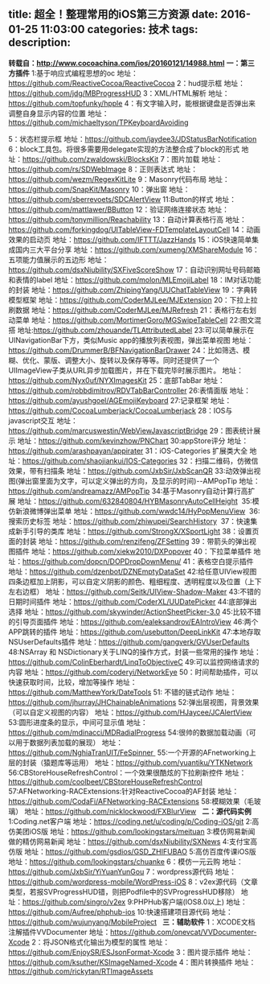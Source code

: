title: 超全！整理常用的iOS第三方资源
date: 2016-01-25 11:03:00
categories: 技术
tags: 
description:
---
**转载自：http://www.cocoachina.com/ios/20160121/14988.html**
**一：第三方插件**
1:基于响应式编程思想的oc
地址：https://github.com/ReactiveCocoa/ReactiveCocoa
2：hud提示框
地址：https://github.com/jdg/MBProgressHUD
3：XML/HTML解析
地址：https://github.com/topfunky/hpple
4：有文字输入时，能根据键盘是否弹出来调整自身显示内容的位置
地址：https://github.com/michaeltyson/TPKeyboardAvoiding

<!--more-->


5：状态栏提示框
地址：https://github.com/jaydee3/JDStatusBarNotification
6：block工具包。将很多需要用delegate实现的方法整合成了block的形式
地址：https://github.com/zwaldowski/BlocksKit
7：图片加载
地址：https://github.com/rs/SDWebImage
8：正则表达式
地址：https://github.com/wezm/RegexKitLite
9：Masonry代码布局
地址：https://github.com/SnapKit/Masonry
10：弹出窗
地址：https://github.com/sberrevoets/SDCAlertView
11:Button的样式
地址：https://github.com/mattlawer/BButton
12：验证网络连接状态
地址：https://github.com/tonymillion/Reachability
13：自动计算表格行高
地址：https://github.com/forkingdog/UITableView-FDTemplateLayoutCell
14：动画效果的启动页
地址：https://github.com/IFTTT/JazzHands
15：iOS快速简单集成国内三大平台分享
地址：https://github.com/xumeng/XMShareModule
16：五项能力值展示的五边形
地址：https://github.com/dsxNiubility/SXFiveScoreShow
17：自动识别网址号码邮箱和表情的label
地址：https://github.com/molon/MLEmojiLabel
18：IM对话功能的封装
地址：https://github.com/ZhipingYang/UUChatTableView
19：字典转模型框架
地址：https://github.com/CoderMJLee/MJExtension
20：下拉上拉刷数据
地址：https://github.com/CoderMJLee/MJRefresh
21：表格行左右划动菜单
地址：https://github.com/MortimerGoro/MGSwipeTableCell
22:图文混搭
地址:https://github.com/zhouande/TLAttributedLabel
23:可以简单展示在UINavigationBar下方，类似Music app的播放列表视图，弹出菜单视图
地址：https://github.com/DrummerB/BFNavigationBarDrawer
24：比如筛选、模糊、优化、蒙版、调整大小、旋转以及保存等等。同时还提供了一个UIImageView子类从URL异步加载图片，并在下载完毕时展示图片。
地址：https://github.com/Nyx0uf/NYXImagesKit
25：底部TabBar
地址：https://github.com/robbdimitrov/RDVTabBarController
26:表情面版
地址：https://github.com/ayushgoel/AGEmojiKeyboard
27:记录框架
地址：https://github.com/CocoaLumberjack/CocoaLumberjack
28：IOS与javascript交互
地址：https://github.com/marcuswestin/WebViewJavascriptBridge
29：图表统计展示
地址：https://github.com/kevinzhow/PNChart
30:appStore评分
地址：https://github.com/arashpayan/appirater
31：iOS-Categories 扩展类大全
地址：https://github.com/shaojiankui/IOS-Categories
32：扫描二维码，仿微信效果，带有扫描条
地址：https://github.com/JxbSir/JxbScanQR
33:动效弹出视图(弹出窗里面为文字，可以定义弹出的方向，及显示的时间)--AMPopTip
地址：https://github.com/andreamazz/AMPopTip
34:基于Masonry自动计算行高扩展
地址：https://github.com/632840804/HYBMasonryAutoCellHeight
 35:模仿新浪微博弹出菜单
地址：https://github.com/wwdc14/HyPopMenuView
 36:搜索历史标签
地址：https://github.com/zhiwupei/SearchHistory
 37：快速集成新手引导的类库
地址：https://github.com/StrongX/XSportLight
38：设置页面的封装
地址：https://github.com/renzifeng/ZFSetting
39：带箭头的弹出视图插件
地址：https://github.com/xiekw2010/DXPopover
40：下拉菜单插件
地址：https://github.com/dopcn/DOPDropDownMenu/
41：表格空白提示插件
地址：https://github.com/dzenbot/DZNEmptyDataSet
42:给任意UIView视图四条边框加上阴影，可以自定义阴影的颜色、粗细程度、透明程度以及位置（上下左右边框）
地址：https://github.com/Seitk/UIView-Shadow-Maker
43:不错的日期时间插件
地址：https://github.com/CoderXL/UUDatePicker
44:底部弹出选择
地址：https://github.com/skywinder/ActionSheetPicker-3.0
45:比较不错的引导页面插件
地址：https://github.com/ealeksandrov/EAIntroView
46:两个APP跳转的插件
地址：https://github.com/usebutton/DeepLinkKit
47:本地存取NSUserDefaults插件
地址：https://github.com/gangverk/GVUserDefaults
48:NSArray 和 NSDictionary关于LINQ的操作方式，封装一些常用的操作
地址：https://github.com/ColinEberhardt/LinqToObjectiveC
49:可以监控网络请求的内容
地址：https://github.com/coderyi/NetworkEye
50：时间帮助插件，可以快速获取时间，比较，增加等操作
地址：https://github.com/MatthewYork/DateTools
51: 不错的链式动作
地址：https://github.com/jhurray/JHChainableAnimations
52:弹出层视图，背景效果（可以自定义视图的内容）
地址：https://github.com/HJaycee/JCAlertView
53:圆形进度条的显示，中间可显示值
地址：https://github.com/mdinacci/MDRadialProgress
54:很帅的数据加载动画（可以用于数据列表加载的展现）
地址：https://github.com/NghiaTranUIT/FeSpinner 
55:一个开源的AFnetworking上层的封装（猿题库等运用）
地址：https://github.com/yuantiku/YTKNetwork
56:CBStoreHouseRefreshControl：一个效果很酷炫的下拉刷新控件
地址：https://github.com/coolbeet/CBStoreHouseRefreshControl
57:AFNetworking-RACExtensions:针对ReactiveCocoa的AF封装
地址：https://github.com/CodaFi/AFNetworking-RACExtensions
58:模糊效果（毛玻璃）
地址：https://github.com/nicklockwood/FXBlurView
 
**二：源代码实例**
1:Coding.net客户端
地址：https://coding.net/u/coding/p/Coding-iOS/git
2:高仿美团iOS版
地址：https://github.com/lookingstars/meituan
3:模仿网易新闻做的精仿网易新闻
地址：https://github.com/dsxNiubility/SXNews
4:支付宝高仿版
地址：https://github.com/gsdios/GSD_ZHIFUBAO
5:高仿百度传课iOS版
地址：https://github.com/lookingstars/chuanke
6：模仿一元云购
地址：https://github.com/JxbSir/YiYuanYunGou
7：wordpress源代码
地址：https://github.com/wordpress-mobile/WordPress-iOS
8：v2ex源代码（文章类型，若报SVProgressHUD错，则把Podfile中的SVProgressHUD移除）
地址：https://github.com/singro/v2ex
9:PHPHub客户端(IOS8.0以上)
地址：https://github.com/Aufree/phphub-ios
10:快速搭建项目源代码
地址：https://github.com/wujunyang/MobileProject
 
**三：辅助软件**
1：XCODE文档注解插件VVDocumenter
地址：https://github.com/onevcat/VVDocumenter-Xcode
2：将JSON格式化输出为模型的属性
地址：https://github.com/EnjoySR/ESJsonFormat-Xcode
3：图片提示插件
地址：https://github.com/ksuther/KSImageNamed-Xcode
4：图片转换插件
地址：https://github.com/rickytan/RTImageAssets

